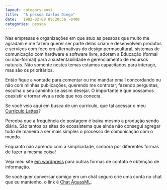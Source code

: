 ```yaml
---
layout: category-post
title:  "A pessoa Carlos Diego"
date:   1982-02-08 09:20:56 -0400
categories: pessoa
---
```

Nas empresas e organizações em que atuo as pessoas que muito me agradam e me fazem querer ser parte delas criam e desenvolvem produtos e serviços com foco em alternativas do design permacultural, sistemas de comunicação com hardware e software livre, adoram a Educação (formal ou não-formal) para a sustentabilidade e gerenciamento de recursos naturais. Não somente nestes temas estamos capacitados para interagir, mas são os prioritários.

Então fique a vontade para comentar ou me mandar email concordando ou não com minhas publicações, querendo me contratar, fazendo perguntas, escolha o seu caminho se assim desejar. O importante é que possamos coexistir e tornar viva a rede que nos conecta.

Se você veio aqui em busca de um currículo, que tal acessar o meu [Curriculo Lattes]?

Perceba que a frequência de postagem é baixa mesmo a produção sendo diária. São tantos os sites do ecossistema que ainda não consegui agregar tudo de maneira a ser mais simples o processo de comunicação com o mundo.

Enquanto não aprendo com a simplicidade, simbora por diferentes formas de fazer a mesma coisa!

Veja meu site [em wordpress][site-do-diego] para outras formas de contato e obtenção de informação.

Se você quer conversar comigo em um chat seguro crie uma conta no chat que eu mantenho, o link é [Chat ÁguasML][aguas-chat].

[Curriculo Lattes]: http://lattes.cnpq.br/8821541530718764
[site-do-diego]:   https://cdiegosr.info
[aguas-chat]: https://chat.aguas.ml
